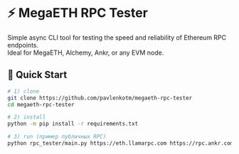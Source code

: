 # ⚡ MegaETH RPC Tester

Simple async CLI tool for testing the speed and reliability of Ethereum RPC endpoints.  
Ideal for MegaETH, Alchemy, Ankr, or any EVM node.

## 🚀 Quick Start
```bash
# 1) clone
git clone https://github.com/pavlenkotm/megaeth-rpc-tester
cd megaeth-rpc-tester

# 2) install
python -m pip install -r requirements.txt

# 3) run (пример публичных RPC)
python rpc_tester/main.py https://eth.llamarpc.com https://rpc.ankr.com/eth
